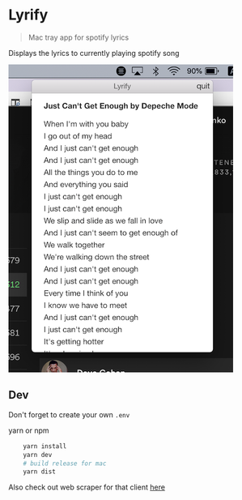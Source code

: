 # Lyrify

> Mac tray app for spotify lyrics

Displays the lyrics to currently playing spotify song

![app screen](attachments/app.png)

## Dev

Don't forget to create your own `.env`

yarn or npm

```bash
    yarn install
    yarn dev
    # build release for mac
    yarn dist
```

Also check out web scraper for that client [here](https://github.com/kusturitza/scraperLyrify)




